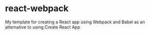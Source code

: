 # react-webpack

My template for creating a React app using Webpack and Babel as an alternative to using Create React App

